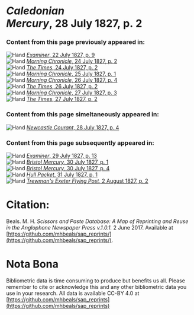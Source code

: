# *Caledonian Mercury*, 28 July 1827, p. 2  
  
### Content from this page previously appeared in:  
![Hand](http://scissorsandpaste.net/wp-content/uploads/2017/06/smallhandpointer.png) [*Examiner*, 22 July 1827, p. 9](https://mhbeals.github.io/sap_html/Examiner/Examiner-22-July-1827-p-9)  
![Hand](http://scissorsandpaste.net/wp-content/uploads/2017/06/smallhandpointer.png) [*Morning Chronicle*, 24 July 1827, p. 2](https://mhbeals.github.io/sap_html/Morning-Chronicle/Morning-Chronicle-24-July-1827-p-2)  
![Hand](http://scissorsandpaste.net/wp-content/uploads/2017/06/smallhandpointer.png) [*The Times*, 24 July 1827, p. 2](https://mhbeals.github.io/sap_html/The-Times/The-Times-24-July-1827-p-2)  
![Hand](http://scissorsandpaste.net/wp-content/uploads/2017/06/smallhandpointer.png) [*Morning Chronicle*, 25 July 1827, p. 1](https://mhbeals.github.io/sap_html/Morning-Chronicle/Morning-Chronicle-25-July-1827-p-1)  
![Hand](http://scissorsandpaste.net/wp-content/uploads/2017/06/smallhandpointer.png) [*Morning Chronicle*, 26 July 1827, p. 4](https://mhbeals.github.io/sap_html/Morning-Chronicle/Morning-Chronicle-26-July-1827-p-4)  
![Hand](http://scissorsandpaste.net/wp-content/uploads/2017/06/smallhandpointer.png) [*The Times*, 26 July 1827, p. 2](https://mhbeals.github.io/sap_html/The-Times/The-Times-26-July-1827-p-2)  
![Hand](http://scissorsandpaste.net/wp-content/uploads/2017/06/smallhandpointer.png) [*Morning Chronicle*, 27 July 1827, p. 3](https://mhbeals.github.io/sap_html/Morning-Chronicle/Morning-Chronicle-27-July-1827-p-3)  
![Hand](http://scissorsandpaste.net/wp-content/uploads/2017/06/smallhandpointer.png) [*The Times*, 27 July 1827, p. 2](https://mhbeals.github.io/sap_html/The-Times/The-Times-27-July-1827-p-2)  
  
### Content from this page simeltaneously appeared in:  
![Hand](http://scissorsandpaste.net/wp-content/uploads/2017/06/smallhandpointer.png) [*Newcastle Courant*, 28 July 1827, p. 4](https://mhbeals.github.io/sap_html/Newcastle-Courant/Newcastle-Courant-28-July-1827-p-4)  
  
### Content from this page subsequently appeared in:  
![Hand](http://scissorsandpaste.net/wp-content/uploads/2017/06/smallhandpointer.png) [*Examiner*, 29 July 1827, p. 13](https://mhbeals.github.io/sap_html/Examiner/Examiner-29-July-1827-p-13)  
![Hand](http://scissorsandpaste.net/wp-content/uploads/2017/06/smallhandpointer.png) [*Bristol Mercury*, 30 July 1827, p. 1](https://mhbeals.github.io/sap_html/Bristol-Mercury/Bristol-Mercury-30-July-1827-p-1)  
![Hand](http://scissorsandpaste.net/wp-content/uploads/2017/06/smallhandpointer.png) [*Bristol Mercury*, 30 July 1827, p. 4](https://mhbeals.github.io/sap_html/Bristol-Mercury/Bristol-Mercury-30-July-1827-p-4)  
![Hand](http://scissorsandpaste.net/wp-content/uploads/2017/06/smallhandpointer.png) [*Hull Packet*, 31 July 1827, p. 1](https://mhbeals.github.io/sap_html/Hull-Packet/Hull-Packet-31-July-1827-p-1)  
![Hand](http://scissorsandpaste.net/wp-content/uploads/2017/06/smallhandpointer.png) [*Trewman's Exeter Flying Post*, 2 August 1827, p. 2](https://mhbeals.github.io/sap_html/Trewman's-Exeter-Flying-Post/Trewman's-Exeter-Flying-Post-2-August-1827-p-2)  


# Citation: 

Beals. M. H. *Scissors and Paste Database: A Map of Reprinting and Reuse in the Anglophone Newspaper Press v.1.0.1.* 2 June 2017. Available at [https://github.com/mhbeals/sap_reprints/](https://github.com/mhbeals/sap_reprints/). 

# Nota Bona

Bibliometric data is time consuming to produce but benefits us all. Please remember to cite or acknowledge this and any other bibliometric data you use in your research. All data is available CC-BY 4.0 at [https://github.com/mhbeals/sap_reprints](https://github.com/mhbeals/sap_reprints)